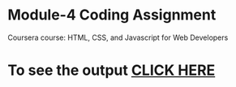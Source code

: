 

# Module-4 Coding Assignment

Coursera course: HTML, CSS, and Javascript for Web Developers

# To see the output [CLICK HERE](https://piyush168713.github.io/Coursera-HTML-CSS-and-JavaScript-for-Web-Developers/module-4/index.html)

